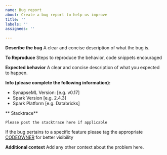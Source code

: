 ```yaml
---
name: Bug report
about: Create a bug report to help us improve
title: ''
labels: ''
assignees: ''

---
```


**Describe the bug**
A clear and concise description of what the bug is.

**To Reproduce**
Steps to reproduce the behavior, code snippets encouraged

**Expected behavior**
A clear and concise description of what you expected to happen.

**Info (please complete the following information):**
 - SynapseML Version: [e.g. v0.17]
 - Spark Version [e.g. 2.4.3]
 - Spark Platform [e.g. Databricks]

** Stacktrace**
```
Please post the stacktrace here if applicable
```

If the bug pertains to a specific feature please tag the appropriate [CODEOWNER](https://github.com/Microsoft/SynapseML/blob/master/CODEOWNERS) for better visibility

**Additional context**
Add any other context about the problem here.
